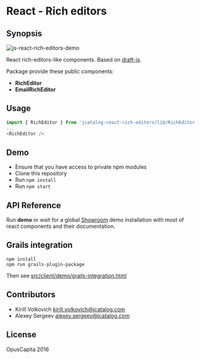 # React - Rich editors

## Synopsis

![js-react-rich-editors-demo](https://raw.githubusercontent.com/OpusCapitaBES/js-react-rich-editors/master/demo.gif?token=AWiQTA958R_RhkZhS7zv7WRswvx4KHwuks5YPbKewA%3D%3D)

React rich-editors-like components. Based on [draft-js](https://facebook.github.io/draft-js/).

Package provide these public components:

* **RichEditor**
* **EmailRichEditor**

## Usage

```js
import { RichEditor } from 'jcatalog-react-rich-editors/lib/RichEditor';
...
<RichEditor />
```

## Demo

* Ensure that you have access to private npm modules
* Clone this repository
* Run `npm install`
* Run `npm start`

## API Reference

Run **demo** or wait for a global [Showroom](https://github.com/OpusCapitaBES/js-react-showroom) demo installation with most of react components and their documentation.

## Grails integration

```
npm install
npm run grails-plugin-package
```

Then see [src/client/demo/grails-integration.html](./src/client/demo/grails-integration.html)

## Contributors

* Kirill Volkovich kirill.volkovich@jcatalog.com
* Alexey Sergeev alexey.sergeev@jcatalog.com

## License

OpusCapita 2016
